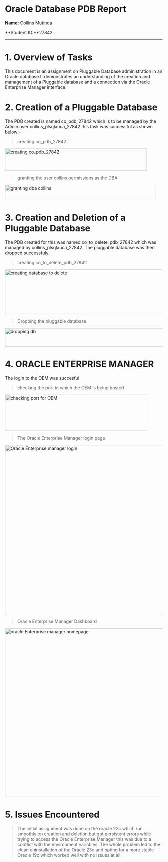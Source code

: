 # Oracle Database PDB Report

**Name:** Collins Mutinda

**Student ID:**27842

---------------------------------------------------------------------------
# 1. Overview of Tasks
This document is an assignment on Pluggable Database administration in an Oracle database.It demonstrates an understanding of the creation and management of a Pluggable database and a connection via the Oracle Enterprise Manager interface.

# 2. Creation of a Pluggable Database
The PDB created is named co_pdb_27842 which is to be managed by the Admin user collins_plsqlauca_27842 this task was successful as shown below:-
>creating co_pdb_27842

<img width="454" height="71" alt="creating co_pdb_27842" src="https://github.com/user-attachments/assets/a9d9d4f6-fbec-476f-a985-4ca43d518709" />

>granting the user collins permissions as the DBA

<img width="481" height="49" alt="granting dba collins" src="https://github.com/user-attachments/assets/230ea654-7f19-47f2-920d-10a77b7f1dc6" />


# 3. Creation and Deletion of a Pluggable Database 
The PDB created for this was named co_to_delete_pdb_27842 which was managed by collins_plsqlauca_27842. The pluggable database was then dropped successfuly.

>creating co_to_delete_pdb_27842

<img width="528" height="141" alt="creating database to delete" src="https://github.com/user-attachments/assets/9e237a28-caa7-492f-a30d-625fe17d10f0" />

>Dropping the pluggable database

<img width="523" height="59" alt="dropping db" src="https://github.com/user-attachments/assets/2bd2134a-d89b-4698-95fe-97cc0e657e09" />

# 4. ORACLE ENTERPRISE MANAGER 
The login to the OEM was succesful 

>checking the port in which the OEM is being hosted

<img width="455" height="116" alt="checking port for OEM" src="https://github.com/user-attachments/assets/e7122847-aaed-446f-9195-b4a644e309ff" />

>The Oracle Enterprise Manager login page

<img width="960" height="540" alt="Oracle Enterprise manager login" src="https://github.com/user-attachments/assets/57c12b8a-07b1-47cc-8697-8b89368f1bd5" />

>Oracle Enterprise Manager Dashboard

<img width="960" height="540" alt="oracle Enterprise manager homepage" src="https://github.com/user-attachments/assets/52c6f3a6-b3f9-4e3c-9087-299d866bcf80" />



# 5. Issues Encountered
> The initial assignment was done on the oracle 23c which run smoothly on creation and deletion but got persistent errors while trying to access the Oracle Enterprise Manager this was due to a conflict with the environment variables. The whole problem led to the clean uninstallation of the Oracle 23c and opting for a more stable Oracle 19c which worked well with no issues at all.


